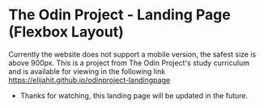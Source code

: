 # The Odin Project - Landing Page (Flexbox Layout)

Currently the website does not support a mobile version, the safest size is above 900px. This is a project from The Odin Project's study curriculum and is available for viewing in the following link https://elijahit.github.io/odinproject-landingpage

- Thanks for watching, this landing page will be updated in the future.